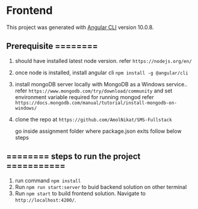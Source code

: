 # Frontend

This project was generated with [Angular CLI](https://github.com/angular/angular-cli) version 10.0.8.

##  Prerequisite ========

1. should have installed latest node version. refer `https://nodejs.org/en/`
2. once node is installed, install angular cli `npm install -g @angular/cli`
3. install mongoDB server locally with MongoDB as a Windows service.. 
refer `https://www.mongodb.com/try/download/community` and set environment variable required for running mongod
refer `https://docs.mongodb.com/manual/tutorial/install-mongodb-on-windows/`


4. clone the repo at `https://github.com/AmolNikat/SMS-Fullstack`

    go inside assignment folder where package.json exits follow below steps

## ======== steps to run the project ===========
1. run command `npm install`
2. Run `npm run start:server` to buid backend solution on other terminal
3. Run `npm start` to build frontend solution.  Navigate to `http://localhost:4200/`. 





